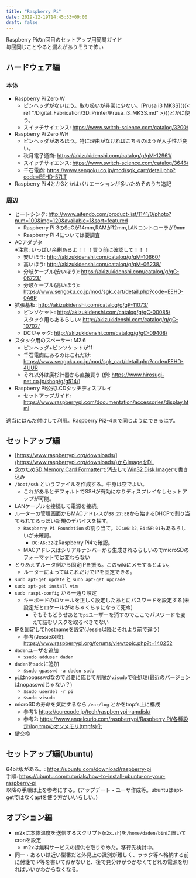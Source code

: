 ```yaml
---
title: "Raspberry Pi"
date: 2019-12-19T14:45:53+09:00
draft: false
---
```


Raspberry Piのn回目のセットアップ用簡易ガイド  
毎回同じことやると漏れがありそうで怖い

## ハードウェア編
### 本体
* Raspberry Pi Zero W
  * ピンヘッダがないほう。取り扱いが非常に少ない。[Prusa i3 MK3S]({{< ref "/Digital_Fabrication/3D_Printer/Prusa_i3_MK3S.md" >}})とかに使う。
  * スイッチサイエンス: https://www.switch-science.com/catalog/3200/
* Raspberry Pi Zero WH
  * ピンヘッダがあるほう。特に理由がなければこちらのほうが入手性が良い。
  * 秋月電子通商: https://akizukidenshi.com/catalog/g/gM-12961/
  * スイッチサイエンス: https://www.switch-science.com/catalog/3646/
  * 千石電商: https://www.sengoku.co.jp/mod/sgk_cart/detail.php?code=EEHD-57LT
* Raspberry Pi 4とか3とかはバリエーションが多いためそのうち追記

### 周辺
* ヒートシンク: http://www.aitendo.com/product-list/1141/0/photo?num=100&img=120&available=1&sort=featured  
    * Raspberry Pi 3のSoCが14mm,RAMが12mm,LANコントローラが9mm
    * Raspberry Pi 4については要調査
* ACアダプタ  
※注意: いっぱい余剰あるよ！！！買う前に確認して！！！
    * 安いほう: http://akizukidenshi.com/catalog/g/gM-10660/
    * 高いほう: http://akizukidenshi.com/catalog/g/gM-06238/
    * 分岐ケーブル(安いほう): https://akizukidenshi.com/catalog/g/gC-06723/
    * 分岐ケーブル(高いほう): https://www.sengoku.co.jp/mod/sgk_cart/detail.php?code=EEHD-0A6P
* 拡張基板: http://akizukidenshi.com/catalog/g/gP-11073/
    * ピンソケット: http://akizukidenshi.com/catalog/g/gC-00085/  
    スタック用もあるらしい: http://akizukidenshi.com/catalog/g/gC-10702/
    * DCジャック: http://akizukidenshi.com/catalog/g/gC-09408/
* スタック用のスペーサー: M2.6
    * ピンヘッダ+ピンソケットが11
    * 千石電商にあるのはこれだけ: https://www.sengoku.co.jp/mod/sgk_cart/detail.php?code=EEHD-4UUR
    * それ以外は廣杉計器から直接買う (例: https://www.hirosugi-net.co.jp/shop/g/g514/)
* Raspberry Pi公式LCDタッチディスプレイ
    * セットアップガイド: https://www.raspberrypi.com/documentation/accessories/display.html

適当にはんだ付けして利用。Raspberry Pi2-4まで同じようにできるはず。

## セットアップ編
* [https://www.raspberrypi.org/downloads/](https://www.raspberrypi.org/downloads/)からimageをDL
* 念のため[SD Memory Card Formatter](https://www.sdcard.org/jp/downloads/formatter/)で消去して[Win32 Disk Imager](https://sourceforge.net/projects/win32diskimager/)で書き込み
* `/boot/ssh` というファイルを作成する。中身は空でよい。
  * これがあるとデフォルトでSSHが有効になりディスプレイなしセットアップが可能。
* LANケーブルを接続して電源を接続。
* ルーターの管理画面からMACアドレスが`B8:27:EB`から始まるDHCPで割り当てられてるっぽい新規のデバイスを探す。
  * `Raspberry Pi Foundation` の割り当て。`DC:A6:32`, `E4:5F:01`もあるらしいが未確認。
    * `DC:A6:32`はRaspberry Pi4で確認。
  * MACアドレスはシリアルナンバーから生成されるらしいのでmicroSDのフォーマットでは変わらない
* とりあえずルータ側から固定IPを振る。このwikiにメモするとよい。
  * ルーターによってはこれだけでIPを固定できる。
* `sudo apt-get update` と `sudo apt-get upgrade`
* `sudo apt-get install vim`
* `sudo raspi-config` から一通り設定
  * キーボードのロケールを正しく設定したあとにパスワードを設定する(未設定だとロケールがめちゃくちゃになって死ぬ)
    * そもそもどうせあとで`pi`ユーザーを消すのでここでパスワードを変えて詰むリスクを取るべきでない
* IPを固定してhostnameを設定(Jessie以降とそれより前で違う)
  * 参考(Jessie以降): https://www.raspberrypi.org/forums/viewtopic.php?t=140252
* `daden`ユーザを追加
  * `$sudo adduser daden`
* `daden`を`sudo`に追加
  * `$sudo gpasswd -a daden sudo`
* `pi`はnopasswdなので必要に応じて削除か`visudo`で後処理(最近のバージョンはnopasswdじゃない？)
  * `$sudo userdel -r pi`
  * `$sudo visudo`
* microSDの寿命を気にするなら `/var/log` とかをtmpfs上に構成
  * 参考1: https://curecode.jp/tech/raspberrypi-ramdisk/
  * 参考2: [https://www.angelcurio.com/raspberrypi/Raspberry Pi/各種設定/log,tmpのオンメモリ(tmpfs)化](https://www.angelcurio.com/raspberrypi/?Raspberry%20Pi/%E5%90%84%E7%A8%AE%E8%A8%AD%E5%AE%9A/log%2Ctmp%E3%81%AE%E3%82%AA%E3%83%B3%E3%83%A1%E3%83%A2%E3%83%AA%28tmpfs%29%E5%8C%96)
* 鍵交換

## セットアップ編(Ubuntu)
64bit版がある。: https://ubuntu.com/download/raspberry-pi  
手順: https://ubuntu.com/tutorials/how-to-install-ubuntu-on-your-raspberry-pi  
以降の手順は上を参考にする。(アップデート・ユーザ作成等。ubuntuはapt-getではなくaptを使う方がいいらしい。)

## オプション編
* m2xに本体温度を送信するスクリプト(`m2x.sh`)を`/home/daden/bin`に置いてcronを設定
  * m2xは無料サービスの提供を取りやめた。移行先検討中。
* 同一・あるいは近い型番だと外見上の識別が難しく、ラック等へ格納する前に付箋でIP等を書いておかないと、後で見分けがつかなくてどれの電源を切ればいいかわからなくなる。
